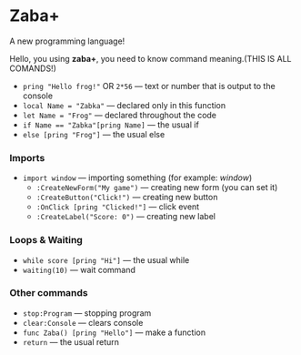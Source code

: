 
# Zaba+
A new programming language!

Hello, you using **zaba+**, you need to know command meaning.(THIS IS ALL COMANDS!)

- `pring "Hello frog!"` OR `2*56` — text or number that is output to the console  
- `local Name = "Zabka"` — declared only in this function  
- `let Name = "Frog"` — declared throughout the code  
- `if Name == "Zabka"[pring Name]` — the usual if  
- `else [pring "Frog"]` — the usual else  

### Imports
- `import window` — importing something (for example: *window*)  
  - `:CreateNewForm("My game")` — creating new form (you can set it)  
  - `:CreateButton("Click!")` — creating new button  
  - `:OnClick [pring "Clicked!"]` — click event  
  - `:CreateLabel("Score: 0")` — creating new label  

### Loops & Waiting
- `while score [pring "Hi"]` — the usual while  
- `waiting(10)` — wait command  

### Other commands
- `stop:Program` — stopping program  
- `clear:Console` — clears console  
- `func Zaba() [pring "Hello"]` — make a function  
- `return` — the usual return  
